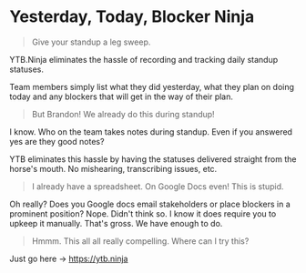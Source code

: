 # Yesterday, Today, Blocker Ninja
>Give your standup a leg sweep.

YTB.Ninja eliminates the hassle of recording and tracking daily standup statuses.

Team members simply list what they did yesterday, what they plan on doing today and any blockers that will get in the way of their plan.

>But Brandon! We already do this during standup!

I know. Who on the team takes notes during standup. Even if you answered yes are they good notes? 

YTB eliminates this hassle by having the statuses delivered straight from the horse's mouth. No mishearing, transcribing issues, etc.

>I already have a spreadsheet. On Google Docs even! This is stupid.

Oh really? Does you Google docs email stakeholders or place blockers in a prominent position? Nope. Didn't think so. I know it does require you to upkeep it manually. That's gross. We have enough to do.

>Hmmm. This all all really compelling. Where can I try this?

Just go here -> https://ytb.ninja

